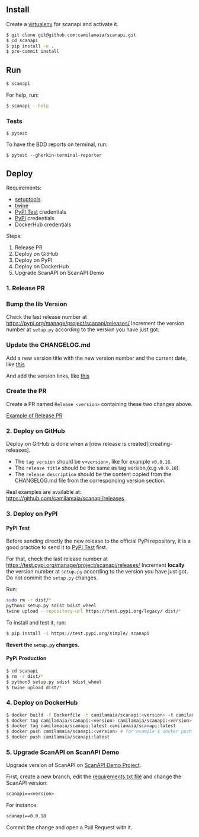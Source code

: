 ## Install

Create a [virtualenv][virtualenv] for scanapi and activate it.

```bash
$ git clone git@github.com:camilamaia/scanapi.git
$ cd scanapi
$ pip install -e .
$ pre-commit install
```

## Run

```bash
$ scanapi
```

For help, run:

```bash
$ scanapi --help
```

### Tests


```
$ pytest
```

To have the BDD reports on terminal, run:

```
$ pytest --gherkin-terminal-reporter
```

## Deploy

Requirements:

- [setuptools][setuptools]
- [twine][twine]
- [PyPI Test][pypi-test] credentials
- [PyPI][pypi] credentials
- DockerHub credentials

Steps:
1. Release PR
2. Deploy on GitHub
3. Deploy on PyPI
4. Deploy on DockerHub
5. Upgrade ScanAPI on ScanAPI Demo

### 1. Release PR

### Bump the lib Version

Check the last release number at https://pypi.org/manage/project/scanapi/releases/
Increment the version number at `setup.py` according to the version you have just got.

### Update the CHANGELOG.md

Add a new version title with the new version number and the current date, like [this](https://github.com/camilamaia/scanapi/commit/86e89e6ab52bbf64e058c02dbfdbbb1500066bff#diff-4ac32a78649ca5bdd8e0ba38b7006a1eR9-R10)

And add the version links, like [this](https://github.com/camilamaia/scanapi/commit/86e89e6ab52bbf64e058c02dbfdbbb1500066bff#diff-4ac32a78649ca5bdd8e0ba38b7006a1eR69-R70)

### Create the PR

Create a PR named `Release <version>` containing these two changes above.

[Example of Release PR](https://github.com/camilamaia/scanapi/commit/86e89e6ab52bbf64e058c02dbfdbbb1500066bff)

### 2. Deploy on GitHub

Deploy on GitHub is done when a [new release is created][creating-releases].

- The `tag version` should be `v<version>`, like for example `v0.0.18`.
- The `release title` should be the same as tag version,(e.g `v0.0.18`).
- The `release description` should be the content copied from the CHANGELOG.md file from the corresponding version section.

Real examples are available at: https://github.com/camilamaia/scanapi/releases.

### 3. Deploy on PyPI

#### PyPI Test

Before sending directly the new release to the official PyPi repository, it is a good practice to send it to [PyPI Test][pypi-test] first.

For that, check the last release number at https://test.pypi.org/manage/project/scanapi/releases/
Increment **locally** the version number at `setup.py` according to the version you have just got. Do not commit the `setup.py` changes.

Run:

```bash
sudo rm -r dist/*
python3 setup.py sdist bdist_wheel
twine upload --repository-url https://test.pypi.org/legacy/ dist/*
```

To install and test it, run:

```bash
$ pip install -i https://test.pypi.org/simple/ scanapi
```

**Revert the `setup.py` changes.**

#### PyPi Production

```bash
$ cd scanapi
$ rm -r dist/*
$ python3 setup.py sdist bdist_wheel
$ twine upload dist/*
```

### 4. Deploy on DockerHub

```bash
$ docker build -f Dockerfile -t camilamaia/scanapi:<version> -t camilamaia/scanapi:latest . --no-cache # for example $ docker build -f Dockerfile -t camilamaia/scanapi:0.0.18 -t camilamaia/scanapi:latest . --no-cache
$ docker tag camilamaia/scanapi:<version> camilamaia/scanapi:<version> # for example $ docker tag camilamaia/scanapi:0.0.18 camilamaia/scanapi:0.0.18
$ docker tag camilamaia/scanapi:latest camilamaia/scanapi:latest
$ docker push camilamaia/scanapi:<version> # for example $ docker push camilamaia/scanapi:0.0.18
$ docker push camilamaia/scanapi:latest
```

### 5. Upgrade ScanAPI on ScanAPI Demo

Upgrade version of ScanAPI on [ScanAPI Demo Project][scanapi-demo].

First, create a new branch, edit the [requirements.txt file][scanapi-demo-requirements] and change the ScanAPI version:

```txt
scanapi==<version>
```

For instance:

```txt
scanapi==0.0.18
```

Commit the change and open a Pull Request with it.


[virtualenv]: https://virtualenv.pypa.io/en/latest/
[pypi]: https://pypi.org
[pypi-test]: https://test.pypi.org
[scanapi-demo]: https://github.com/camilamaia/scanapi-demo
[scanapi-demo-requirements]: https://github.com/camilamaia/scanapi-demo/blob/master/requirements.txt
[setuptools]: https://packaging.python.org/key_projects/#setuptools
[twine]: https://packaging.python.org/key_projects/#twine
